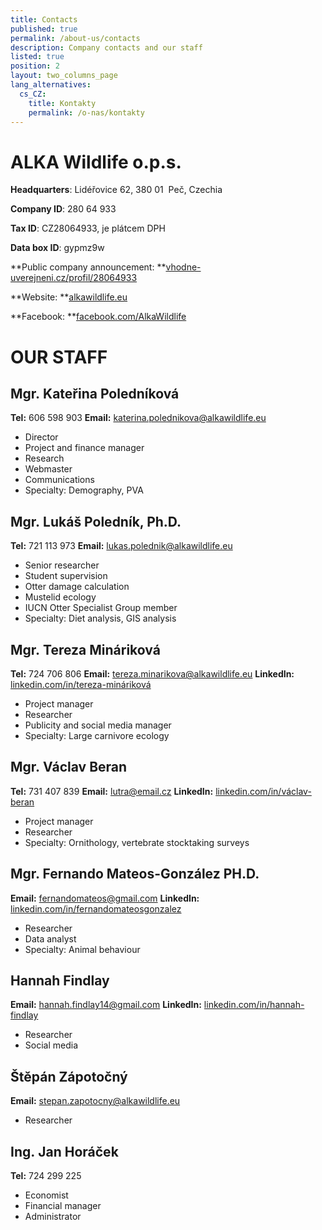 ```yaml
---
title: Contacts
published: true
permalink: /about-us/contacts
description: Company contacts and our staff
listed: true
position: 2
layout: two_columns_page
lang_alternatives:
  cs_CZ:
    title: Kontakty
    permalink: /o-nas/kontakty
---
```

# ALKA Wildlife o.p.s.

**Headquarters**: Lidéřovice 62, 380 01  Peč, Czechia 

**Company ID**: 280 64 933

**Tax ID**: CZ28064933, je plátcem DPH

**Data box ID**: gypmz9w

**Public company announcement: **[vhodne-uverejneni.cz/profil/28064933 ](vhodne-uverejneni.cz/profil/28064933)

**Website: **[alkawildlife.eu](www.alkawildlife.eu)

**Facebook: **[facebook.com/AlkaWildlife](facebook.com/AlkaWildlife)

# OUR STAFF

## **Mgr. Kateřina Poledníková**

**Tel:** 606 598 903 **Email:** katerina.polednikova@alkawildlife.eu 

* Director
* Project and finance manager
* Research
* Webmaster
* Communications
* Specialty: Demography, PVA

## **Mgr. Lukáš Poledník, Ph.D.**

**Tel:** 721 113 973 **Email:** lukas.polednik@alkawildlife.eu 

* Senior researcher
* Student supervision
* Otter damage calculation
* Mustelid ecology
* IUCN Otter Specialist Group member
* Specialty: Diet analysis, GIS analysis

## **Mgr. Tereza Mináriková**

**Tel:** 724 706 806 **Email:** tereza.minarikova@alkawildlife.eu **LinkedIn:** [linkedin.com/in/tereza-mináriková](linkedin.com/in/tereza-mináriková-a6382753)

* Project manager
* Researcher
* Publicity and social media manager
* Specialty: Large carnivore ecology

## **Mgr. Václav Beran**

**Tel:** 731 407 839 **Email:** lutra@email.cz **LinkedIn:** [linkedin.com/in/václav-beran](linkedin.com/in/václav-beran-5709705a)

* Project manager
* Researcher
* Specialty: Ornithology, vertebrate stocktaking surveys

## **Mgr. Fernando Mateos-González PH.D.**

**Email:** fernandomateos@gmail.com **LinkedIn:** [linkedin.com/in/fernandomateosgonzalez](linkedin.com/in/fernandomateosgonzalez)

* Researcher
* Data analyst 
* Specialty: Animal behaviour

## **Hannah Findlay**

**Email:** hannah.findlay14@gmail.com **LinkedIn:** [linkedin.com/in/hannah-findlay](linkedin.com/in/hannah-findlay)

* Researcher
* Social media

## **Štěpán Zápotočný**

**Email:** stepan.zapotocny@alkawildlife.eu

* Researcher

## **Ing. Jan Horáček**

**Tel:** 724 299 225

* Economist
* Financial manager
* Administrator
